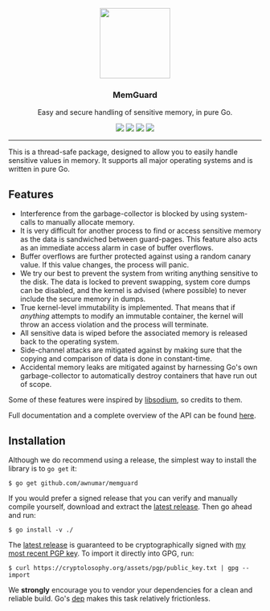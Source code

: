 <p align="center">
  <img src="https://cdn.rawgit.com/awnumar/memguard/master/logo.svg" height="140" />
  <h3 align="center">MemGuard</h3>
  <p align="center">Easy and secure handling of sensitive memory, in pure Go.</p>
  <p align="center">
    <a href="https://travis-ci.org/awnumar/memguard"><img src="https://travis-ci.org/awnumar/memguard.svg?branch=master"></a>
    <a href="https://ci.appveyor.com/project/awnumar/memguard/branch/master"><img src="https://ci.appveyor.com/api/projects/status/nrtqmdolndm0pcac/branch/master?svg=true"></a>
    <a href="https://godoc.org/github.com/awnumar/memguard"><img src="https://godoc.org/github.com/awnumar/memguard?status.svg"></a>
    <a href="https://goreportcard.com/report/github.com/awnumar/memguard"><img src="https://goreportcard.com/badge/github.com/awnumar/memguard"></a>
  </p>
</p>

---

This is a thread-safe package, designed to allow you to easily handle sensitive values in memory. It supports all major operating systems and is written in pure Go.

## Features

* Interference from the garbage-collector is blocked by using system-calls to manually allocate memory.
* It is very difficult for another process to find or access sensitive memory as the data is sandwiched between guard-pages. This feature also acts as an immediate access alarm in case of buffer overflows.
* Buffer overflows are further protected against using a random canary value. If this value changes, the process will panic.
* We try our best to prevent the system from writing anything sensitive to the disk. The data is locked to prevent swapping, system core dumps can be disabled, and the kernel is advised (where possible) to never include the secure memory in dumps.
* True kernel-level immutability is implemented. That means that if _anything_ attempts to modify an immutable container, the kernel will throw an access violation and the process will terminate.
* All sensitive data is wiped before the associated memory is released back to the operating system.
* Side-channel attacks are mitigated against by making sure that the copying and comparison of data is done in constant-time.
* Accidental memory leaks are mitigated against by harnessing Go's own garbage-collector to automatically destroy containers that have run out of scope.

Some of these features were inspired by [libsodium](https://github.com/jedisct1/libsodium), so credits to them.

Full documentation and a complete overview of the API can be found [here](https://godoc.org/github.com/awnumar/memguard).

## Installation

Although we do recommend using a release, the simplest way to install the library is to `go get` it:

```
$ go get github.com/awnumar/memguard
```

If you would prefer a signed release that you can verify and manually compile yourself, download and extract the [latest release](https://github.com/awnumar/memguard/releases/latest). Then go ahead and run:

```
$ go install -v ./
```

The [latest release](https://github.com/awnumar/memguard/releases/latest) is guaranteed to be cryptographically signed with [my most recent PGP key](https://cryptolosophy.org/assets/pgp/public_key.txt). To import it directly into GPG, run:

```
$ curl https://cryptolosophy.org/assets/pgp/public_key.txt | gpg --import
```

We **strongly** encourage you to vendor your dependencies for a clean and reliable build. Go's [dep](https://github.com/golang/dep) makes this task relatively frictionless.
